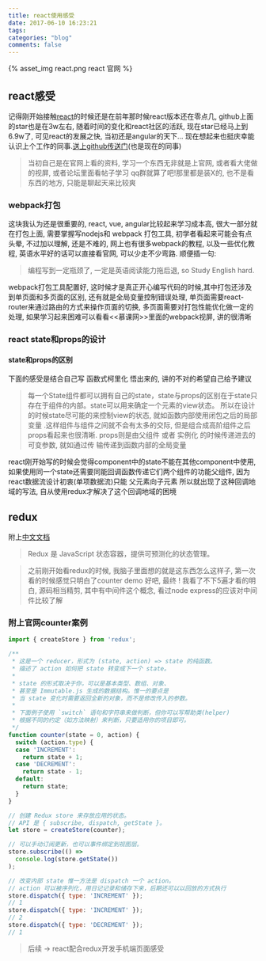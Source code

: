 ```yaml
---
title: react使用感受
date: 2017-06-10 16:23:21
tags:
categories: "blog"
comments: false
---
```


{% asset_img react.png react 官网 %}

<!-- more -->

## react感受

记得刚开始接触[react](https://facebook.github.io/react/)的时候还是在前年那时候react版本还在零点几,
github上面的star也是在3w左右, 随着时间的变化和react社区的活跃, 现在star已经马上到6.9w了, 可见react的发展之快, 当初还是angular的天下...
现在想起来也挺庆幸能认识上个工作的同事.[送上github传送门](https://github.com/yuffiy)(也是现在的同事)

> 当初自己是在官网上看的资料,  学习一个东西无非就是上官网, 或者看大佬做的视屏, 或者论坛里面看帖子学习
> qq群就算了吧!那里都是装X的, 也不是看东西的地方, 只能是聊起天来比较爽

### webpack打包

这块我认为还是很重要的, react, vue, angular比较起来学习成本高, 很大一部分就在打包上面,
需要掌握写nodejs和 webpack 打包工具, 初学者看起来可能会有点头晕, 不过加以理解, 还是不难的, 网上也有很多[]()webpack的教程, 以及一些优化教程, 英语水平好的话可以直接看官网, 可以少走不少弯路.
顺便插一句:

> 编程写到一定瓶颈了, 一定是英语阅读能力拖后退,  so Study English hard.

webpack打包工具配置好, 这时候才是真正开心编写代码的时候,其中打包还涉及到单页面和多页面的区别, 还有就是全局变量控制错误处理, 单页面需要react-router来通过路由的方式来操作页面的切换, 多页面需要对打包性能优化做一定的处理,  如果学习起来困难可以看看<<慕课网>>里面的webpack视屏, 讲的很清晰

### react state和props的设计

#### state和props的区别

下面的感受是结合自己写 函数式柯里化 悟出来的, 讲的不对的希望自己给予建议

> 每一个State组件都可以拥有自己的state，state与props的区别在于state只存在于组件的内部。state可以用来确定一个元素的view状态。
> 所以在设计的时候state尽可能的来控制view的状态, 就如函数内部使用闭包之后的局部变量 .这样组件与组件之间就不会有太多的交际, 但是组合成高阶组件之后props看起来也很清晰.
> props则是由父组件 或者 实例化 的时候传递进去的可变参数, 就如通过传 输传递到函数内部的全局变量

react刚开始写的时候会觉得component中的state不能在其他component中使用, 如果使用同一个state还需要同能回调函数传递它们两个组件的功能父组件, 因为react数据流设计初衷(单项数据流)只能
父元素向子元素 所以就出现了这种回调地域的写法,  自从使用redux才解决了这个回调地域的困境


## redux
附上[中文文档](http://cn.redux.js.org/index.html)

> Redux 是 JavaScript 状态容器，提供可预测化的状态管理。

> 之前刚开始看redux的时候, 我脑子里面想的就是这东西怎么这样子,  第一次看的时候感觉只明白了counter demo
> 好吧, 最终 ! 我看了不下5遍才看的明白, 源码相当精剪, 其中有中间件这个概念, 看过node express的应该对中间件比较了解

### 附上官网counter案例

```javascript
import { createStore } from 'redux';

/**
 * 这是一个 reducer，形式为 (state, action) => state 的纯函数。
 * 描述了 action 如何把 state 转变成下一个 state。
 *
 * state 的形式取决于你，可以是基本类型、数组、对象、
 * 甚至是 Immutable.js 生成的数据结构。惟一的要点是
 * 当 state 变化时需要返回全新的对象，而不是修改传入的参数。
 *
 * 下面例子使用 `switch` 语句和字符串来做判断，但你可以写帮助类(helper)
 * 根据不同的约定（如方法映射）来判断，只要适用你的项目即可。
 */
function counter(state = 0, action) {
  switch (action.type) {
  case 'INCREMENT':
    return state + 1;
  case 'DECREMENT':
    return state - 1;
  default:
    return state;
  }
}

// 创建 Redux store 来存放应用的状态。
// API 是 { subscribe, dispatch, getState }。
let store = createStore(counter);

// 可以手动订阅更新，也可以事件绑定到视图层。
store.subscribe(() =>
  console.log(store.getState())
);

// 改变内部 state 惟一方法是 dispatch 一个 action。
// action 可以被序列化，用日记记录和储存下来，后期还可以以回放的方式执行
store.dispatch({ type: 'INCREMENT' });
// 1
store.dispatch({ type: 'INCREMENT' });
// 2
store.dispatch({ type: 'DECREMENT' });
// 1
```

> 后续 -> react配合redux开发手机端页面感受
